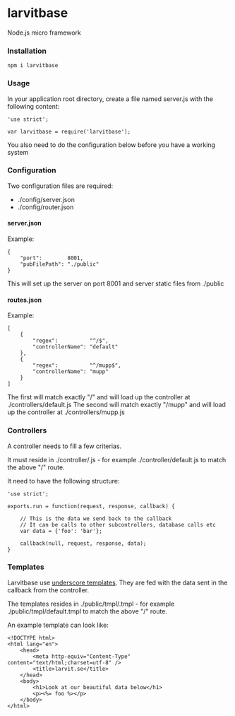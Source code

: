 # larvitbase

Node.js micro framework

### Installation

    npm i larvitbase

### Usage

In your application root directory, create a file named server.js with the following content:

    'use strict';

    var larvitbase = require('larvitbase');

You also need to do the configuration below before you have a working system

### Configuration

Two configuration files are required:

* ./config/server.json
* ./config/router.json

#### server.json

Example:

    {
    	"port":        8001,
    	"pubFilePath": "./public"
    }

This will set up the server on port 8001 and server static files from ./public

#### routes.json

Example:

    [
    	{
    		"regex":          "^/$",
    		"controllerName": "default"
    	},
    	{
    		"regex":          "^/mupp$",
    		"controllerName": "mupp"
    	}
    ]

The first will match exactly "/" and will load up the controller at ./controllers/default.js
The second will match exactly "/mupp" and will load up the controller at ./controllers/mupp.js

### Controllers

A controller needs to fill a few criterias.

It must reside in ./controller/<controllerName>.js - for example ./controller/default.js to match the above "/" route.

It need to have the following structure:

    'use strict';

    exports.run = function(request, response, callback) {

    	// This is the data we send back to the callback
    	// It can be calls to other subcontrollers, database calls etc
    	var data = {'foo': 'bar'};

    	callback(null, request, response, data);
    }

### Templates

Larvitbase use [underscore templates](http://underscorejs.org/#template). They are fed with the data sent in the callback from the controller.

The templates resides in ./public/tmpl/<controllerName>.tmpl - for example ./public/tmpl/default.tmpl to match the above "/" route.

An example template can look like:

    <!DOCTYPE html>
    <html lang="en">
    	<head>
    		<meta http-equiv="Content-Type" content="text/html;charset=utf-8" />
    		<title>larvit.se</title>
    	</head>
    	<body>
    		<h1>Look at our beautiful data below</h1>
    		<p><%= foo %></p>
    	</body>
    </html>